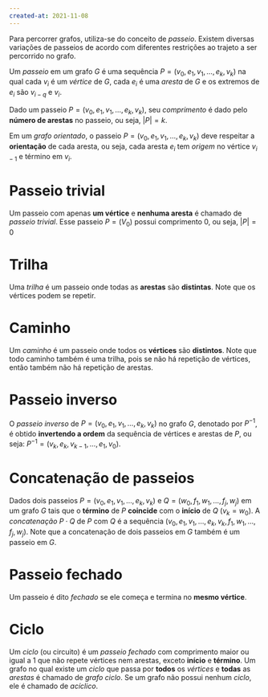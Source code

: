 ```yaml
---
created-at: 2021-11-08
---
```

Para percorrer grafos, utiliza-se do conceito de *passeio*. Existem diversas variações de passeios de acordo com diferentes restrições ao trajeto a ser percorrido no grafo.

Um *passeio* em um grafo $G$ é uma sequência $P=(v_0, e_1, v_1, \dots, e_k, v_k)$ na qual cada $v_i$ é um *vértice* de $G$, cada $e_i$ é uma *aresta* de $G$ e os extremos de $e_i$ são $v_{i-q}$ e $v_i$.

Dado um passeio $P=(v_0, e_1, v_1, \dots, e_k, v_k)$, seu *comprimento* é dado pelo **número de arestas** no passeio, ou seja, $|P| = k$.

Em um *grafo orientado*, o passeio $P=(v_0, e_1, v_1, \dots, e_k, v_k)$ deve respeitar a **orientação** de cada aresta, ou seja, cada aresta $e_i$ tem *origem* no vértice $v_{i-1}$ e término em $v_i$.

# Passeio trivial
Um passeio com apenas **um vértice** e **nenhuma aresta** é chamado de *passeio trivial*. Esse passeio $P=(V_0)$ possui comprimento $0$, ou seja, $|P|=0$

# Trilha
Uma *trilha* é um passeio onde todas as **arestas** são **distintas**. Note que os vértices podem se repetir.

# Caminho
Um *caminho* é um passeio onde todos os **vértices** são **distintos**. Note que todo caminho também é uma trilha, pois se não há repetição de vértices, então também não há repetição de arestas.

# Passeio inverso
O *passeio inverso* de $P=(v_0, e_1, v_1, \dots, e_k, v_k)$ no grafo $G$, denotado por $P^{-1}$, é obtido **invertendo a ordem** da sequência de vértices e arestas de $P$, ou seja: $P^{-1} = (v_k, e_k, v_{k-1}, \dots, e_1, v_0)$.

# Concatenação de passeios
Dados dois passeios $P=(v_0, e_1, v_1, \dots, e_k, v_k)$ e $Q=(w_0, f_1, w_1, \dots, f_j, w_j)$ em um grafo $G$ tais que o **término** de $P$ **coincide** com o **início** de $Q$ ($v_k = w_0$). A *concatenação* $P \cdot Q$ de $P$ com $Q$ é a sequência $(v_0, e_1, v_1, \dots, e_k, v_k, f_1, w_1, \dots, f_j, w_j)$. Note que a concatenação de dois passeios em $G$ também é um passeio em $G$.

# Passeio fechado
Um passeio é dito *fechado* se ele começa e termina no **mesmo vértice**.

# Ciclo
Um *ciclo* (ou circuito) é um *passeio fechado* com comprimento maior ou igual a $1$ que não repete vértices nem arestas, exceto **início** e **término**.
Um grafo no qual existe um *ciclo* que passa por **todos** os *vértices* e **todas** as *arestas* é chamado de *grafo ciclo*.
Se um grafo não possui nenhum *ciclo*, ele é chamado de *acíclico*.